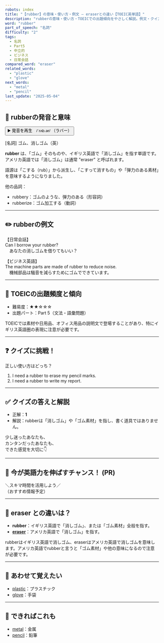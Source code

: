 ```yaml
---
robots: index
title: "【rubber】の意味・使い方・例文 ― eraserとの違い【TOEIC英単語】"
description: "rubberの意味・使い方・TOEICでの出題傾向をやさしく解説。例文・クイズ付きでeraserとの違いもわかりやすく学べます。"
word: "rubber"
part_of_speech: "名詞"
difficulty: "2"
tags:
  - 名詞
  - Part5
  - 中立的
  - ビジネス
  - 日常会話
compared_word: "eraser"
related_words:
  - "plastic"
  - "glove"
next_words:
  - "metal"
  - "pencil"
last_update: "2025-05-04"
---
```


## 🔰 rubberの発音と意味

<button class="play-audio" onclick="playTTS('rubber')">
  <span class="play-audio-main">
    ▶️ 発音を再生　/ˈrʌb.ər/
  </span>
  <span class="play-audio-sub">
    （ラバー）
  </span>
</button>

[名詞] ゴム、消しゴム（英）

**rubber** は、「ゴム」そのものや、イギリス英語で「消しゴム」を指す単語です。アメリカ英語では「消しゴム」は通常 "eraser" と呼ばれます。

語源は「こする（rub）」から派生し、「こすって消すもの」や「弾力のある素材」を意味するようになりました。

他の品詞：  
- rubbery：ゴムのような、弾力のある（形容詞）
- rubberize：ゴム加工する（動詞）

---

## ✏️ rubberの例文

【日常会話】  
Can I borrow your rubber?  
　あなたの消しゴムを借りてもいい？

【ビジネス英語】  
The machine parts are made of rubber to reduce noise.  
　機械部品は騒音を減らすためにゴムでできています。

---

## 🎯 TOEICの出題頻度と傾向

- 難易度：★★☆☆☆
- 出題パート：Part 5（文法・語彙問題）

TOEICでは素材や日用品、オフィス用品の説明文で登場することがあり、特にイギリス英語圏の表現に注意が必要です。

---

## ❓ クイズに挑戦！

正しい使い方はどっち？

1. I need a rubber to erase my pencil marks.  
2. I need a rubber to write my report.

---

## ✅ クイズの答えと解説

- 正解：**1**
- 解説：rubberは「消しゴム」や「ゴム素材」を指し、書く道具ではありません。

少し迷ったあなたも、  
カンタンだったあなたも、  
できた感覚を大切に👇️

---

## 🚀 今が英語力を伸ばすチャンス！ (PR)

<div class="info-center">
＼スキマ時間を活用しよう／<br>  
（おすすめ情報予定）
</div>

---

## 🤔  eraser との違いは？

- **rubber**：イギリス英語で「消しゴム」、または「ゴム素材」全般を指す。
- **[eraser](/word/eraser)**：アメリカ英語で「消しゴム」を指す。

rubberはイギリス英語で消しゴム、eraserはアメリカ英語で消しゴムを意味します。アメリカ英語でrubberと言うと「ゴム素材」や他の意味になるので注意が必要です。

---

## 🧩 あわせて覚えたい

- [plastic](/word/plastic)：プラスチック
- [glove](/word/glove)：手袋

---

## 📖 できればこれも

- [metal](/word/metal)：金属
- [pencil](/word/pencil)：鉛筆

<!-- cvid: aid13_bid06 -->
